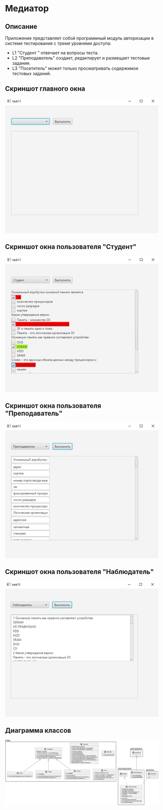 # Медиатор

**Описание**
--
Приложение представляет собой программный модуль авторизации в системе тестирования с тремя уровнями доступа:
- L1 "Студент " отвечает на вопросы теста. 
- L2 "Преподаватель" создает, редактирует и размещает  тестовые задания.
- L3 "Посетитель"  может только просматривать содержимое тестовых заданий.

Скриншот главного окна
---
![Главное окно](img/mainWin.PNG)


Скриншот окна пользователя "Студент"
---
![](img/studWin.PNG)


Скриншот окна пользователя "Преподаватель"
---
![](img/prepodWin.PNG)


Скриншот окна пользователя "Наблюдатель"
---
![](img/watchWin.PNG)


Диаграмма классов
---
![](img/class.png)
